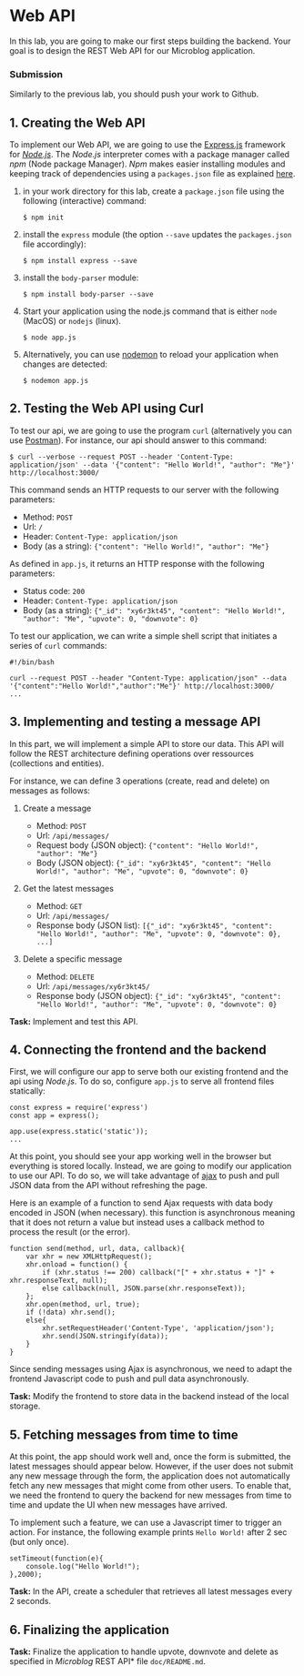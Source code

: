 # Web API

In this lab, you are going to make our first steps building the backend. Your goal is to design the REST Web API for our Microblog application. 

### Submission

Similarly to the previous lab, you should push your work to Github. 

## 1. Creating the Web API

To implement our Web API, we are going to use the [Express.js](http://expressjs.com/) framework for *[Node.js](https://nodejs.org/en/)*. The *Node.js* interpreter comes with a package manager called *npm* (Node package Manager). *Npm* makes easier installing modules and keeping track of dependencies using a `packages.json` file as explained [here](https://www.tutorialspoint.com/nodejs/nodejs_npm.htm).

1. in your work directory for this lab, create a `package.json` file using the following (interactive) command: 

    ```
    $ npm init
    ```

1. install the `express` module (the option `--save` updates the `packages.json` file accordingly): 

    ```
    $ npm install express --save
    ```
    
1. install the `body-parser` module: 

    ```
    $ npm install body-parser --save
    ```


1. Start your application using the node.js command that is either `node` (MacOS) or `nodejs` (linux).

    ```
    $ node app.js
    ```

1. Alternatively, you can use [nodemon](https://nodemon.io/) to reload your application when changes are detected:

    ```
    $ nodemon app.js
    ```

## 2. Testing the Web API using Curl

To test our api, we are going to use the program `curl` (alternatively you can use [Postman](https://www.getpostman.com/)). For instance, our api should answer to this command: 

``` 
$ curl --verbose --request POST --header 'Content-Type: application/json' --data '{"content": "Hello World!", "author": "Me"}' http://localhost:3000/
``` 

This command sends an HTTP requests to our server with the following parameters:

- Method: `POST`
- Url: `/`
- Header: `Content-Type: application/json`
- Body (as a string): `{"content": "Hello World!", "author": "Me"}`

As defined in `app.js`, it returns an HTTP response with the following parameters:

- Status code: `200`
- Header: `Content-Type: application/json`
- Body (as a string): `{"_id": "xy6r3kt45", "content": "Hello World!", "author": "Me", "upvote": 0, "downvote": 0}`

To test our application, we can write a simple shell script that initiates a series of `curl` commands:

 ``` 
 #!/bin/bash
 
 curl --request POST --header "Content-Type: application/json" --data '{"content":"Hello World!","author":"Me"}' http://localhost:3000/
 ...
 ```
 
## 3. Implementing and testing a message API

In this part, we will implement a simple API to store our data. This API will follow the REST architecture defining operations over ressources (collections and entities). 

For instance, we can define 3 operations (create, read and delete) on messages as follows: 

1. Create a message

    - Method: `POST`
    - Url: `/api/messages/`
    - Request body  (JSON object): `{"content": "Hello World!", "author": "Me"}`
    - Body (JSON object): `{"_id": "xy6r3kt45", "content": "Hello World!", "author": "Me", "upvote": 0, "downvote": 0}`
    
1. Get the latest messages

    - Method: `GET`
    - Url: `/api/messages/`
    - Response body (JSON list): `[{"_id": "xy6r3kt45", "content": "Hello World!", "author": "Me", "upvote": 0, "downvote": 0}, ...]`
    
1. Delete a specific message

    - Method: `DELETE`
    - Url: `/api/messages/xy6r3kt45/`
    - Response body (JSON object): `{"_id": "xy6r3kt45", "content": "Hello World!", "author": "Me", "upvote": 0, "downvote": 0}`

**Task:** Implement and test this API. 

## 4. Connecting the frontend and the backend

First, we will configure our app to serve both our existing frontend and the api using *Node.js*. To do so, configure `app.js` to serve all frontend files statically:
    
```
const express = require('express')
const app = express();

app.use(express.static('static'));
...
```

At this point, you should see your app working well in the browser but everything is stored locally. Instead, we are going to modify our application to use our API. To do so, we will take advantage of [ajax](https://developer.mozilla.org/en-US/docs/Web/API/XMLHttpRequest/Using_XMLHttpRequest) to push and pull JSON data from the API without refreshing the page.

Here is an example of a function to send Ajax requests with data body encoded in JSON (when necessary). this function is asynchronous meaning that it does not return a value but instead uses a callback method to process the result (or the error). 

```
function send(method, url, data, callback){
    var xhr = new XMLHttpRequest();
    xhr.onload = function() {
        if (xhr.status !== 200) callback("[" + xhr.status + "]" + xhr.responseText, null);
        else callback(null, JSON.parse(xhr.responseText));
    };
    xhr.open(method, url, true);
    if (!data) xhr.send();
    else{
        xhr.setRequestHeader('Content-Type', 'application/json');
        xhr.send(JSON.stringify(data));
    }
}
```

Since sending messages using Ajax is asynchronous, we need to adapt the frontend Javascript code to push and pull data asynchronously.

**Task:** Modify the frontend to store data in the backend instead of the local storage.

## 5. Fetching messages from time to time

At this point, the app should work well and, once the form is submitted, the latest messages should appear below. However, if the user does not submit any new message through the form, the application does not automatically fetch any new messages that might come from other users. To enable that, we need the frontend to query the backend for new messages from time to time and update the UI when new messages have arrived. 

To implement such a feature, we can use a Javascript timer to trigger an action. For instance, the following example prints `Hello World!` after 2 sec (but only once).

```
setTimeout(function(e){
    console.log("Hello World!");
},2000);
```

**Task:** In the API, create a scheduler that retrieves all latest messages every 2 seconds. 

## 6. Finalizing the application

**Task:** Finalize the application to handle upvote, downvote and delete as specified in *Microblog* REST API* file `doc/README.md`.




